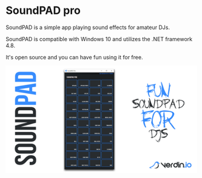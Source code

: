 # SoundPAD pro
SoundPAD is a simple app playing sound effects for amateur DJs.

SoundPAD is compatible with Windows 10 and utilizes the .NET framework 4.8.

It's open source and you can have fun using it for free.

![SoundPAD Pro Screenshot](screenshot.jpg)
